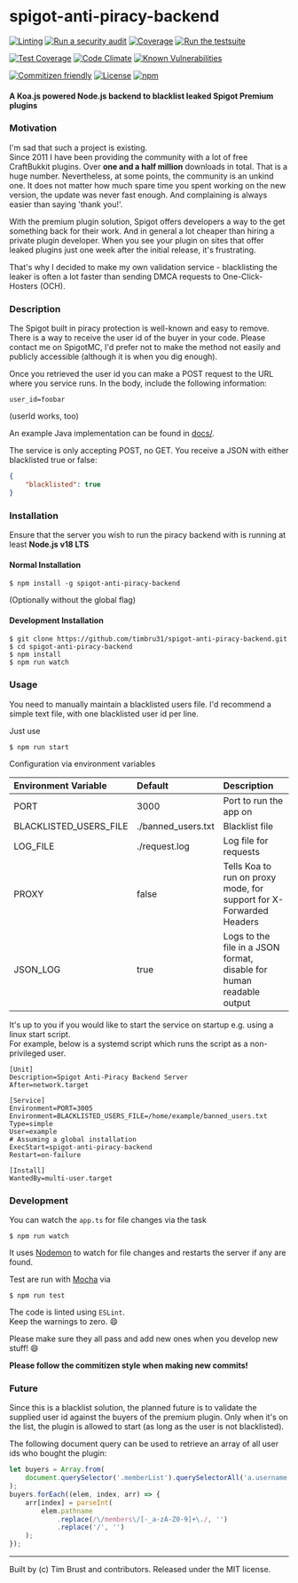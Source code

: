 # spigot-anti-piracy-backend

[![Linting](https://github.com/timbru31/spigot-anti-piracy-backend/workflows/Linting/badge.svg)](https://github.com/timbru31/spigot-anti-piracy-backend/actions?query=workflow%3ALinting)
[![Run a security audit](https://github.com/timbru31/spigot-anti-piracy-backend/workflows/Run%20a%20security%20audit/badge.svg)](https://github.com/timbru31/spigot-anti-piracy-backend/actions?query=workflow%3A%22Run+a+security+audit%22)
[![Coverage](https://github.com/timbru31/spigot-anti-piracy-backend/workflows/Coverage/badge.svg)](https://github.com/timbru31/spigot-anti-piracy-backend/actions?query=workflow%3ACoverage)
[![Run the testsuite](https://github.com/timbru31/spigot-anti-piracy-backend/workflows/Run%20the%20testsuite/badge.svg)](https://github.com/timbru31/spigot-anti-piracy-backend/actions?query=workflow%3A%22Run+the+testsuite%22)

[![Test Coverage](https://codeclimate.com/github/timbru31/spigot-anti-piracy-backend/badges/coverage.svg)](https://codeclimate.com/github/timbru31/spigot-anti-piracy-backend/coverage)
[![Code Climate](https://codeclimate.com/github/timbru31/spigot-anti-piracy-backend/badges/gpa.svg)](https://codeclimate.com/github/timbru31/spigot-anti-piracy-backend)
[![Known Vulnerabilities](https://snyk.io/test/github/timbru31/spigot-anti-piracy-backend/badge.svg)](https://snyk.io/test/github/timbru31/spigot-anti-piracy-backend)

[![Commitizen friendly](https://img.shields.io/badge/commitizen-friendly-brightgreen.svg)](https://commitizen.github.io/cz-cli/)
[![License](https://img.shields.io/badge/License-MIT-blue.svg)](LICENSE)
[![npm](https://img.shields.io/npm/v/spigot-anti-piracy-backend.svg)](https://www.npmjs.com/package/spigot-anti-piracy-backend)

#### A Koa.js powered Node.js backend to blacklist leaked Spigot Premium plugins

### Motivation

I'm sad that such a project is existing.  
Since 2011 I have been providing the community with a lot of free CraftBukkit plugins.
Over **one and a half million** downloads in total. That is a huge number.
Nevertheless, at some points, the community is an unkind one.
It does not matter how much spare time you spent working on the new version, the update was never fast enough. And complaining is always easier than saying 'thank you!'.

With the premium plugin solution, Spigot offers developers a way to the get something back for their work.
And in general a lot cheaper than hiring a private plugin developer.
When you see your plugin on sites that offer leaked plugins just one week after the initial release, it's frustrating.

That's why I decided to make my own validation service - blacklisting the leaker is often a lot faster than sending DMCA requests to One-Click-Hosters (OCH).

### Description

The Spigot built in piracy protection is well-known and easy to remove.
There is a way to receive the user id of the buyer in your code.
Please contact me on SpigotMC, I'd prefer not to make the method not easily and publicly accessible (although it is when you dig enough).

Once you retrieved the user id you can make a POST request to the URL where you service runs.
In the body, include the following information:

```
user_id=foobar
```

(userId works, too)

An example Java implementation can be found in [docs/](docs/).

The service is only accepting POST, no GET.
You receive a JSON with either blacklisted true or false:

```json
{
    "blacklisted": true
}
```

### Installation

Ensure that the server you wish to run the piracy backend with is running at least **Node.js v18 LTS**

#### Normal Installation

```shell
$ npm install -g spigot-anti-piracy-backend
```

(Optionally without the global flag)

#### Development Installation

```shell
$ git clone https://github.com/timbru31/spigot-anti-piracy-backend.git
$ cd spigot-anti-piracy-backend
$ npm install
$ npm run watch
```

### Usage

You need to manually maintain a blacklisted users file.
I'd recommend a simple text file, with one blacklisted user id per line.

Just use

```shell
$ npm run start
```

Configuration via environment variables

| Environment Variable   | Default            | Description                                                          |
| :--------------------- | :----------------- | :------------------------------------------------------------------- |
| PORT                   | 3000               | Port to run the app on                                               |
| BLACKLISTED_USERS_FILE | ./banned_users.txt | Blacklist file                                                       |
| LOG_FILE               | ./request.log      | Log file for requests                                                |
| PROXY                  | false              | Tells Koa to run on proxy mode, for support for X-Forwarded Headers  |
| JSON_LOG               | true               | Logs to the file in a JSON format, disable for human readable output |

It's up to you if you would like to start the service on startup e.g. using a linux start script.  
For example, below is a systemd script which runs the script as a non-privileged user.

```
[Unit]
Description=Spigot Anti-Piracy Backend Server
After=network.target

[Service]
Environment=PORT=3005
Environment=BLACKLISTED_USERS_FILE=/home/example/banned_users.txt
Type=simple
User=example
# Assuming a global installation
ExecStart=spigot-anti-piracy-backend
Restart=on-failure

[Install]
WantedBy=multi-user.target
```

### Development

You can watch the `app.ts` for file changes via the task

```shell
$ npm run watch
```

It uses [Nodemon](https://nodemon.io) to watch for file changes and restarts the server if any are found.

Test are run with [Mocha](https://mochajs.org) via

```shell
$ npm run test
```

The code is linted using `ESLint`.  
Keep the warnings to zero. :smile:

Please make sure they all pass and add new ones when you develop new stuff! :smile:

**Please follow the commitizen style when making new commits!**

### Future

Since this is a blacklist solution, the planned future is to validate the supplied user id against the buyers of the premium plugin.
Only when it's on the list, the plugin is allowed to start (as long as the user is not blacklisted).

The following document query can be used to retrieve an array of all user ids who bought the plugin:

```js
let buyers = Array.from(
    document.querySelector('.memberList').querySelectorAll('a.username')
);
buyers.forEach((elem, index, arr) => {
    arr[index] = parseInt(
        elem.pathname
            .replace(/\/members\/[-_a-zA-Z0-9]+\./, '')
            .replace('/', '')
    );
});
```

---

Built by (c) Tim Brust and contributors. Released under the MIT license.
